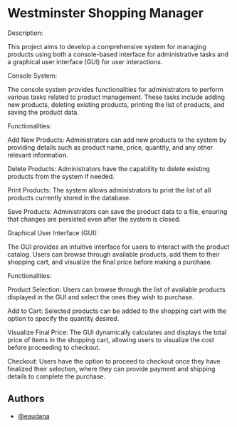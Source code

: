 
#   Westminster Shopping Manager

Description:

This project aims to develop a comprehensive system for managing products using both a console-based interface for administrative tasks and a graphical user interface (GUI) for user interactions.

Console System:

The console system provides functionalities for administrators to perform various tasks related to product management. These tasks include adding new products, deleting existing products, printing the list of products, and saving the product data.

Functionalities:

Add New Products: Administrators can add new products to the system by providing details such as product name, price, quantity, and any other relevant information.

Delete Products: Administrators have the capability to delete existing products from the system if needed.

Print Products: The system allows administrators to print the list of all products currently stored in the database.

Save Products: Administrators can save the product data to a file, ensuring that changes are persisted even after the system is closed.

Graphical User Interface (GUI):

The GUI provides an intuitive interface for users to interact with the product catalog. Users can browse through available products, add them to their shopping cart, and visualize the final price before making a purchase.

Functionalities:

Product Selection: Users can browse through the list of available products displayed in the GUI and select the ones they wish to purchase.

Add to Cart: Selected products can be added to the shopping cart with the option to specify the quantity desired.

Visualize Final Price: The GUI dynamically calculates and displays the total price of items in the shopping cart, allowing users to visualize the cost before proceeding to checkout.

Checkout: Users have the option to proceed to checkout once they have finalized their selection, where they can provide payment and shipping details to complete the purchase.


## Authors

- [@eaudana](https://www.github.com/eaudana)

